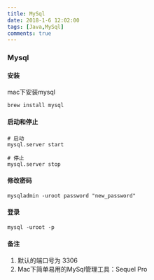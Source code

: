 ```yaml
---
title: MySql
date: 2018-1-6 12:02:00
tags: [Java,MySql]
comments: true
---
```



### Mysql

#### 安装

mac下安装mysql

```Shell
brew install mysql
```

#### 启动和停止

```shell
# 启动
mysql.server start

# 停止
mysql.server stop
```

#### 修改密码

```shell
mysqladmin -uroot password "new_password"
```

#### 登录

```shell
mysql -uroot -p
```

#### 备注

1. 默认的端口号为 3306
2. Mac下简单易用的MySql管理工具：Sequel Pro